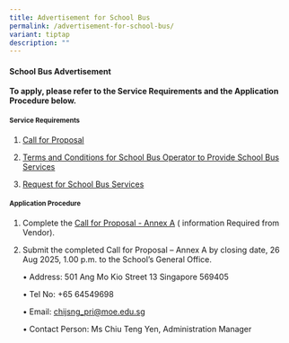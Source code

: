 ```yaml
---
title: Advertisement for School Bus
permalink: /advertisement-for-school-bus/
variant: tiptap
description: ""
---
```

<h4><strong>School Bus Advertisement</strong></h4>
<p><strong>To apply, please refer to the Service Requirements and the Application Procedure below.</strong>
</p>
<h4><strong><sub>Service Requirements</sub></strong></h4>
<ol data-tight="true" class="tight">
<li>
<p><a href="/files/InfoHub/Call_for_Proposal___Annex_A.pdf" rel="noopener nofollow" target="_blank">Call for Proposal</a>
</p>
</li>
<li>
<p><a href="/files/InfoHub/2__TC_for_School_Bus_Operator_to_Provide_School_Bus_Services.pdf" rel="noopener nofollow" target="_blank">Terms and Conditions for School Bus Operator to Provide School Bus Services</a>
</p>
</li>
<li>
<p><a href="/files/InfoHub/3__Request_for_School_Bus_Services.pdf" rel="noopener nofollow" target="_blank">Request for School Bus Services</a>
</p>
</li>
</ol>
<h4><strong><sub>Application Procedure</sub></strong></h4>
<ol data-tight="true" class="tight">
<li>
<p>Complete the <a href="/files/InfoHub/1__Call_for_Proposal.pdf" rel="noopener nofollow" target="_blank">Call for Proposal - Annex A</a> (
information Required from Vendor).</p>
</li>
</ol>
<ol start="2" data-tight="true" class="tight">
<li>
<p>Submit the completed Call for Proposal – Annex A by closing date, 26 Aug
2025, 1.00 p.m. to the School’s General Office.</p>
<p></p>
<p>• Address: 501 Ang Mo Kio Street 13 Singapore 569405</p>
<p>• Tel No: +65 64549698</p>
<p>• Email: <a href="mailto:chijsng_pri@moe.edu.sg" rel="noopener noreferrer nofollow" target="_blank">chijsng_pri@moe.edu.sg</a>
</p>
<p>• Contact Person: Ms Chiu Teng Yen, Administration Manager</p>
</li>
</ol>
<p></p>
<p></p>